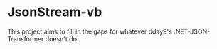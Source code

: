 # JsonStream-vb
This project aims to fill in the gaps for whatever dday9's .NET-JSON-Transformer doesn't do.

